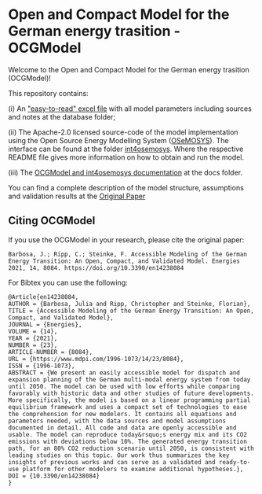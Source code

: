# Open and Compact Model for the German energy trasition - OCGModel

Welcome to the Open and Compact  Model for the German energy trasition (OCGModel)! 


This repository contains:

(i) An ["easy-to-read" excel file](/database/database.xlsx) with all model parameters including sources and notes at the database folder;

(ii) The Apache-2.0 licensed source-code of the model implementation using the Open Source Energy Modelling System ([OSeMOSYS](http://www.osemosys.org)). 
The interface can be found at the folder [int4osemosys](/int4osemosys). Where the respective README file gives more information on how to obtain and run the model.

(iii) The [OCGModel and int4osemosys documentation](/docs/OCGModel_docs.pdf) at the docs folder.

You can find a complete description of the model structure,  assumptions and validation results at the [Original Paper](https://www.google.de)

## Citing OCGModel

If you use the OCGModel in your research, please cite the original paper:

	Barbosa, J.; Ripp, C.; Steinke, F. Accessible Modeling of the German Energy Transition: An Open, Compact, and Validated Model. Energies 2021, 14, 8084. https://doi.org/10.3390/en14238084

For Bibtex you can use the following:

    
	@Article{en14238084,
	AUTHOR = {Barbosa, Julia and Ripp, Christopher and Steinke, Florian},
	TITLE = {Accessible Modeling of the German Energy Transition: An Open, Compact, and Validated Model},
	JOURNAL = {Energies},
	VOLUME = {14},
	YEAR = {2021},
	NUMBER = {23},
	ARTICLE-NUMBER = {8084},
	URL = {https://www.mdpi.com/1996-1073/14/23/8084},
	ISSN = {1996-1073},
	ABSTRACT = {We present an easily accessible model for dispatch and expansion planning of the German multi-modal energy system from today until 2050. The model can be used with low efforts while comparing favorably with historic data and other studies of future developments. More specifically, the model is based on a linear programming partial equilibrium framework and uses a compact set of technologies to ease the comprehension for new modelers. It contains all equations and parameters needed, with the data sources and model assumptions documented in detail. All code and data are openly accessible and usable. The model can reproduce today&rsquo;s energy mix and its CO2 emissions with deviations below 10%. The generated energy transition path, for an 80% CO2 reduction scenario until 2050, is consistent with leading studies on this topic. Our work thus summarizes the key insights of previous works and can serve as a validated and ready-to-use platform for other modelers to examine additional hypotheses.},
	DOI = {10.3390/en14238084}
	}




	
	
	



